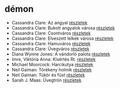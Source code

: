 # démon

- Cassandra Clare: Az angyal [részletek](_details/Cassandra%20Clare.md#id_640)
- Cassandra Clare: Bukott angyalok városa [részletek](_details/Cassandra%20Clare.md#id_638)
- Cassandra Clare: Csontváros [részletek](_details/Cassandra%20Clare.md#id_635)
- Cassandra Clare: Elveszett lelkek városa [részletek](_details/Cassandra%20Clare.md#id_639)
- Cassandra Clare: Hamuváros [részletek](_details/Cassandra%20Clare.md#id_636)
- Cassandra Clare: Üvegváros [részletek](_details/Cassandra%20Clare.md#id_637)
- Diana Wynne Jones: A vándorló palota [részletek](_details/Diana%20Wynne%20Jones.md#id_1413)
- Imre, Viktória Anna: Kísértés Rt. [részletek](_details/Imre%2C%20Vikt%C3%B3ria%20Anna.md#id_632)
- Michael Moorcock: Harcikutya [részletek](_details/Michael%20Moorcock.md#id_525)
- Neil Gaiman: Törékeny holmik [részletek](_details/Neil%20Gaiman.md#id_1436)
- Neil Gaiman: Tükör és füst [részletek](_details/Neil%20Gaiman.md#id_1434)
- Sarah J. Maas: Üvegtrón [részletek](_details/Sarah%20J.%20Maas.md#id_1686)